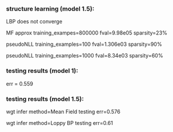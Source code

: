 
### structure learning (model 1.5):
LBP does not converge

MF approx training_exampes=800000 fval=9.98e05 sparsity=23%

pseudoNLL training_examples=100 fval=1.306e03 sparsity=90%

pseudoNLL training_examples=1000 fval=8.34e03 sparsity=60%


### testing results (model 1):
err = 0.559

### testing results (model 1.5):
wgt infer method=Mean Field testing err=0.576

wgt infer method=Loppy BP testing err=0.61

